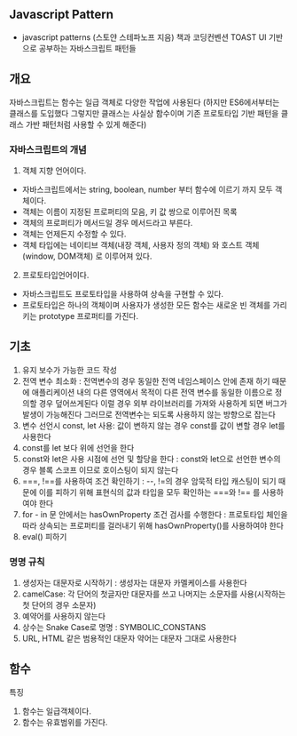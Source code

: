 ## Javascript Pattern 

* javascript patterns (스토얀 스테파노프 지음) 책과 코딩컨벤션 TOAST UI 기반으로 공부하는 자바스크립트 패턴들 


## 개요 

자바스크립트는 함수는 일급 객체로 다양한 작업에 사용된다 (하지만 ES6에서부터는 클래스를 도입했다 그렇지만 클래스는 사실상 함수이며 기존 프로토타입 기반 패턴을 클래스 가반 패턴처럼 사용할 수 있게 해준다)

### 자바스크립트의 개념 

1. 객체 지향 언어이다. 
- 자바스크립트에서는 string, boolean, number 부터 함수에 이르기 까지 모두 객체이다. 
- 객체는 이름이 지정된 프로퍼티의 모음, 키 값 쌍으로 이루어진 목록 
- 객체의 프로퍼티가 메서드일 경우 메서드라고 부른다. 
- 객체는 언제든지 수정할 수 있다. 
- 객체 타입에는 네이티브 객체(내장 객체, 사용자 정의 객체) 와 호스트 객체(window, DOM객체) 로 이루어져 있다. 
2. 프로토타입언어이다. 
- 자바스크립트도 프로토타입을 사용하여 상속을 구현할 수 있다. 
- 프로토타입은 하나의 객체이며 사용자가 생성한 모든 함수는 새로운 빈 객체를 가리키는 prototype 프로퍼티를 가진다. 

## 기초 

1. 유지 보수가 가능한 코드 작성 
2. 전역 변수 최소화 : 전역변수의 경우 동일한 전역 네임스페이스 안에 존재 하기 때문에 애플리케이션 내의 다른 영역에서 목적이 다른 전역 변수를 동일한 이름으로 정의할 경우 덮어쓰게된다 이럴 경우 외부 라이브러리를 가져와 사용하게 되면 버그가 발생이 가능해진다 그러므로 전역변수는 되도록 사용하지 않는 방향으로 잡는다 
3. 변수 선언시 const, let 사용: 값이 변하지 않는 경우 const를 값이 변할 경우 let를 사용한다 
4. const를 let 보다 위에 선언을 한다 
5. const와 let은 사용 시점에 선언 및 할당을 한다 : const와 let으로 선언한 변수의 경우 블록 스코프 이므로 호이스팅이 되지 않는다 
6. ===, !==를 사용하여 조건 확인하기 : --, !=의 경우 암묵적 타입 캐스팅이 되기 때문에 이를 피하기 위해 표현식의 값과 타입을 모두 확인하는 ===와 !== 를 사용하여야 한다 
7. for - in 문 안에서는 hasOwnProperty 조건 검사를 수행한다 : 프로토타입 체인을 따라 상속되는 프로퍼티를 걸러내기 위해 hasOwnProperty()를 사용하여야 한다
8. eval() 피하기 

### 명명 규칙 

1. 생성자는 대문자로 시작하기 : 생성자는 대문자 카멜케이스를 사용한다 
2. camelCase: 각 단어의 첫글자만 대문자를 쓰고 나머지는 소문자를 사용(시작하는 첫 단어의 경우 소문자) 
3. 예약어를 사용하지 않는다
4. 상수는 Snake Case로 명명 : SYMBOLIC_CONSTANS
5. URL, HTML 같은 범용적인 대문자 약어는 대문자 그대로 사용한다 


## 함수 

특징 
1. 함수는 일급객체이다.
2. 함수는 유효범위를 가진다.
